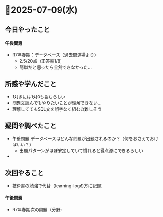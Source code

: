# 📅2025-07-09(水)

## 今日やったこと
#### 午後問題
- R7年春期：データベース（過去問道場より）
    - 2.5/20点（正答率1/8）
    - 簡単だと思ったら全然できなかった...

## 所感や学んだこと
- 1対多には1対0も含むらしい
- 問題文読んでもやりたいことが理解できない...
- 理解しててもSQL文を誤字なく組むの難しそう

## 疑問や調べたこと
- 午後問題.データベースはどんな問題が出題されるのか？（何をおさえておけばいい？）
    - 出題パターンがほぼ安定していて慣れると得点源にできるらしい
- 

## 次回やること
- 技術書の勉強で代替（learning-logの方に記録）
#### 午後問題
- R7年春期次の問題（分野）